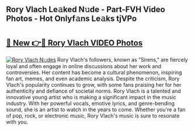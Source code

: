 ## Rory Vlach Le𝚊ked N𝚞de - Part-FVH Video Photos - Hot Onlyf𝚊ns Le𝚊ks tjVPo

# <h2><a href="http://ab15368.deff.icu/?id=Rory+Vlach">🔗 New 👉🔴 Rory Vlach VIDEO Photos</a></h2>

[![Rory Vlach N𝚞des](https://i.imgur.com/rIISA9y.gif)](http://ab15368.deff.icu/?id=Rory+Vlach)
Rory Vlach's followers, known as "Sirens," are fiercely loyal and often engage in online discussions about her work and controversies. Her content has become a cultural phenomenon, inspiring fan art, memes, and even academic analysis. Despite the criticism, Rory Vlach's popularity continues to grow, with some fans praising her for her authenticity and defiance of societal norms. Rory Vlach is a talented and innovative young artist who is making a significant impact in the music industry. With her powerful vocals, emotive lyrics, and genre-bending sound, she is an artist to watch in the years to come. Whether you're a fan of pop, rock, or electronic music, Rory Vlach's music is sure to resonate with you.
